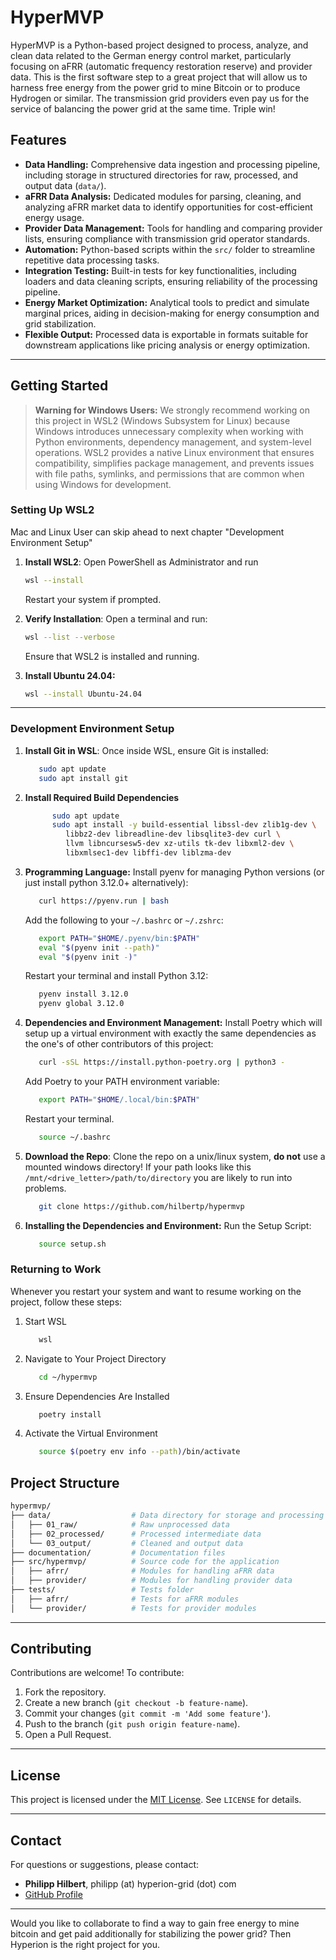 # **HyperMVP**

HyperMVP is a Python-based project designed to process, analyze, and clean data related to the German energy control market, particularly focusing on aFRR (automatic frequency restoration reserve) and provider data.
This is the first software step to a great project that will allow us to harness free energy from the power grid to mine Bitcoin or to produce Hydrogen or similar. The transmission grid providers even pay us for the service of balancing the power grid at the same time. Triple win!

## **Features**

- **Data Handling:** Comprehensive data ingestion and processing pipeline, including storage in structured directories for raw, processed, and output data (`data/`).
- **aFRR Data Analysis:** Dedicated modules for parsing, cleaning, and analyzing aFRR market data to identify opportunities for cost-efficient energy usage.
- **Provider Data Management:** Tools for handling and comparing provider lists, ensuring compliance with transmission grid operator standards.
- **Automation:** Python-based scripts within the `src/` folder to streamline repetitive data processing tasks.
- **Integration Testing:** Built-in tests for key functionalities, including loaders and data cleaning scripts, ensuring reliability of the processing pipeline.
- **Energy Market Optimization:** Analytical tools to predict and simulate marginal prices, aiding in decision-making for energy consumption and grid stabilization.
- **Flexible Output:** Processed data is exportable in formats suitable for downstream applications like pricing analysis or energy optimization.

---

## **Getting Started**

> **Warning for Windows Users:** We strongly recommend working on this project in WSL2 (Windows Subsystem for Linux) because Windows introduces unnecessary complexity when working with Python environments, dependency management, and system-level operations. WSL2 provides a native Linux environment that ensures compatibility, simplifies package management, and prevents issues with file paths, symlinks, and permissions that are common when using Windows for development.

### **Setting Up WSL2**

Mac and Linux User can skip ahead to next chapter "Development Environment Setup"

1. **Install WSL2**: Open PowerShell as Administrator and run

   ```bash
   wsl --install
   ```

   Restart your system if prompted.

1. **Verify Installation**: Open a terminal and run:

    ```bash
   wsl --list --verbose   
   ```

   Ensure that WSL2 is installed and running.

1. **Install Ubuntu 24.04:**

   ```bash
   wsl --install Ubuntu-24.04   
   ```

---

### **Development Environment Setup**

1. **Install Git in WSL**: Once inside WSL, ensure Git is installed:

   ```bash
      sudo apt update
      sudo apt install git
   ```

1. **Install Required Build Dependencies**

   ```bash
         sudo apt update
         sudo apt install -y build-essential libssl-dev zlib1g-dev \
            libbz2-dev libreadline-dev libsqlite3-dev curl \
            llvm libncursesw5-dev xz-utils tk-dev libxml2-dev \
            libxmlsec1-dev libffi-dev liblzma-dev
   ```

1. **Programming Language:** Install pyenv for managing Python versions (or just install python 3.12.0+ alternatively):

   ```bash
      curl https://pyenv.run | bash   
   ```

   Add the following to your `~/.bashrc` or `~/.zshrc`:

   ```bash
      export PATH="$HOME/.pyenv/bin:$PATH"
      eval "$(pyenv init --path)"
      eval "$(pyenv init -)"   
   ```

   Restart your terminal and install Python 3.12:

   ```bash
      pyenv install 3.12.0
      pyenv global 3.12.0
   ```

1. **Dependencies and Environment Management:** Install Poetry which will setup up a virtual environment with exactly the same dependencies as the one's of other contributors of this project:

   ```bash
      curl -sSL https://install.python-poetry.org | python3 -
   ```

   Add Poetry to your PATH environment variable:

   ```bash
      export PATH="$HOME/.local/bin:$PATH"   
   ```

   Restart your terminal.

   ```bash
      source ~/.bashrc   
   ```

1. **Download the Repo**: Clone the repo on a unix/linux system, **do not** use a mounted windows directory! If your path looks like this `/mnt/<drive_letter>/path/to/directory` you are likely to run into problems.

   ```bash
      git clone https://github.com/hilbertp/hypermvp
   ```

1. **Installing the Dependencies and Environment:** Run the Setup Script:

   ```bash
      source setup.sh   
   ```

### Returning to Work

Whenever you restart your system and want to resume working on the project, follow these steps:

1. Start WSL

   ```bash
      wsl   
   ```

1. Navigate to Your Project Directory

   ```bash
      cd ~/hypermvp   
   ```

1. Ensure Dependencies Are Installed

   ```bash
      poetry install
   ```

1. Activate the Virtual Environment

   ```bash
      source $(poetry env info --path)/bin/activate   
   ```

## **Project Structure**

```bash
hypermvp/
├── data/                  # Data directory for storage and processing
│   ├── 01_raw/            # Raw unprocessed data
│   ├── 02_processed/      # Processed intermediate data
│   └── 03_output/         # Cleaned and output data
├── documentation/         # Documentation files
├── src/hypermvp/          # Source code for the application
│   ├── afrr/              # Modules for handling aFRR data
│   ├── provider/          # Modules for handling provider data
├── tests/                 # Tests folder
│   ├── afrr/              # Tests for aFRR modules
│   └── provider/          # Tests for provider modules
```

---

## **Contributing**

Contributions are welcome! To contribute:

1. Fork the repository.
2. Create a new branch (`git checkout -b feature-name`).
3. Commit your changes (`git commit -m 'Add some feature'`).
4. Push to the branch (`git push origin feature-name`).
5. Open a Pull Request.

---

## **License**

This project is licensed under the [MIT License](LICENSE). See `LICENSE` for details.

---

## **Contact**

For questions or suggestions, please contact:  

- **Philipp Hilbert**, philipp (at) hyperion-grid (dot) com  
- [GitHub Profile](https://github.com/hilbertp)

---

Would you like to collaborate to find a way to gain free energy to mine bitcoin and get paid additionally for stabilizing the power grid? Then Hyperion is the right project for you.
